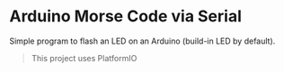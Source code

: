 # Arduino Morse Code via Serial

Simple program to flash an LED on an Arduino (build-in LED by default).

> This project uses PlatformIO
